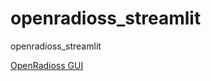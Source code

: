 # openradioss_streamlit
openradioss_streamlit

[OpenRadioss GUI](https://8vrjr3skenpasidbg7u6jf.streamlit.app/)
